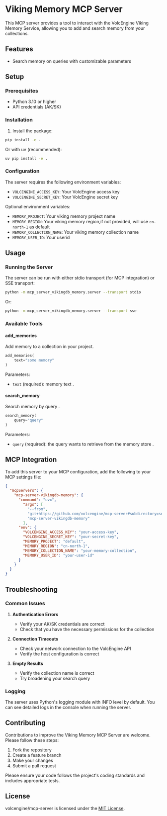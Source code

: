 # Viking Memory MCP Server

This MCP server provides a tool to interact with the VolcEngine Viking Memory Service, allowing you to add and search memory from your collections. 


## Features

- Search memory on queries with customizable parameters

## Setup

### Prerequisites

- Python 3.10 or higher
- API credentials (AK/SK)

### Installation

1. Install the package:

```bash
pip install -e .
```

Or with uv (recommended):

```bash
uv pip install -e .
```

### Configuration

The server requires the following environment variables:

- `VOLCENGINE_ACCESS_KEY`: Your VolcEngine access key
- `VOLCENGINE_SECRET_KEY`: Your VolcEngine secret key

Optional environment variables:
- `MEMORY_PROJECT`: Your viking memory project name
- `MEMORY_REGION`: Your viking memory region,if not provided, will use `cn-north-1` as default
- `MEMORY_COLLECTION_NAME`: Your viking memory collection name
- `MEMORY_USER_ID`: Your userid

## Usage

### Running the Server

The server can be run with either stdio transport (for MCP integration) or SSE transport:

```bash
python -m mcp_server_vikingdb_memory.server --transport stdio
```

Or:

```bash
python -m mcp_server_vikingdb_memory.server --transport sse
```

### Available Tools

#### add_memories

Add memory to a collection in your project.

```python
add_memories(
    text="some memory"
)
```

Parameters:
- `text` (required): memory text .

#### search_memory

Search memory by query .

```python
search_memory(
    query="query"
)
```

Parameters:
- `query` (required): the query wants to retrieve from the memory store .

## MCP Integration

To add this server to your MCP configuration, add the following to your MCP settings file:

```json
{
  "mcpServers": {
    "mcp-server-vikingdb-memory": {
      "command": "uvx",
        "args": [
          "--from",
          "git+https://github.com/volcengine/mcp-server#subdirectory=server/mcp_server_vikingdb_memory",
          "mcp-server-vikingdb-memory"
        ],
      "env": {
        "VOLCENGINE_ACCESS_KEY": "your-access-key",
        "VOLCENGINE_SECRET_KEY": "your-secret-key",
        "MEMORY_PROJECT": "default",
        "MEMORY_REGION": "cn-north-1",
        "MEMORY_COLLECTION_NAME": "your-memory-collection", 
        "MEMORY_USER_ID": "your-user-id"
      }
    }
  }
}
```

## Troubleshooting

### Common Issues

1. **Authentication Errors**
   - Verify your AK/SK credentials are correct
   - Check that you have the necessary permissions for the collection

2. **Connection Timeouts**
   - Check your network connection to the VolcEngine API
   - Verify the host configuration is correct

3. **Empty Results**
   - Verify the collection name is correct
   - Try broadening your search query

### Logging

The server uses Python's logging module with INFO level by default. You can see detailed logs in the console when running the server.

## Contributing

Contributions to improve the Viking Memory MCP Server are welcome. Please follow these steps:

1. Fork the repository
2. Create a feature branch
3. Make your changes
4. Submit a pull request

Please ensure your code follows the project's coding standards and includes appropriate tests.

## License

volcengine/mcp-server is licensed under the [MIT License](https://github.com/volcengine/mcp-server/blob/main/LICENSE).
